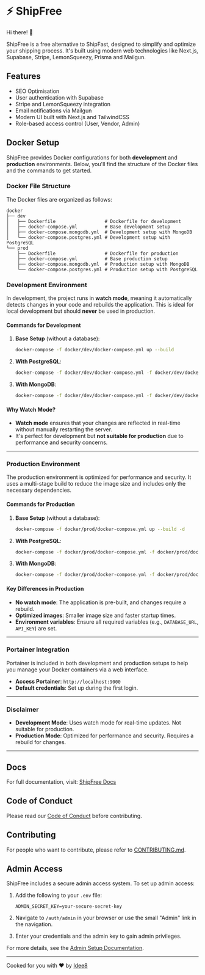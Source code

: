 # ⚡ ShipFree

Hi there! 👋

ShipFree is a free alternative to ShipFast, designed to simplify and optimize your shipping process. It's built using modern web technologies like Next.js, Supabase, Stripe, LemonSqueezy, Prisma and Mailgun.

## Features

- SEO Optimisation
- User authentication with Supabase
- Stripe and LemonSqueezy integration
- Email notifications via Mailgun
- Modern UI built with Next.js and TailwindCSS
- Role-based access control (User, Vendor, Admin)

## Docker Setup

ShipFree provides Docker configurations for both **development** and **production** environments. Below, you'll find the structure of the Docker files and the commands to get started.

### Docker File Structure

The Docker files are organized as follows:

```
docker
├── dev
│   ├── Dockerfile                  # Dockerfile for development
│   ├── docker-compose.yml          # Base development setup
│   ├── docker-compose.mongodb.yml  # Development setup with MongoDB
│   └── docker-compose.postgres.yml # Development setup with PostgreSQL
└── prod
    ├── Dockerfile                  # Dockerfile for production
    ├── docker-compose.yml          # Base production setup
    ├── docker-compose.mongodb.yml  # Production setup with MongoDB
    └── docker-compose.postgres.yml # Production setup with PostgreSQL
```

### Development Environment

In development, the project runs in **watch mode**, meaning it automatically detects changes in your code and rebuilds the application. This is ideal for local development but should **never** be used in production.

#### Commands for Development

1. **Base Setup** (without a database):

   ```bash
   docker-compose -f docker/dev/docker-compose.yml up --build
   ```

2. **With PostgreSQL**:

   ```bash
   docker-compose -f docker/dev/docker-compose.yml -f docker/dev/docker-compose.postgres.yml up --build
   ```

3. **With MongoDB**:
   ```bash
   docker-compose -f docker/dev/docker-compose.yml -f docker/dev/docker-compose.mongodb.yml up --build
   ```

#### Why Watch Mode?

- **Watch mode** ensures that your changes are reflected in real-time without manually restarting the server.
- It's perfect for development but **not suitable for production** due to performance and security concerns.

---

### Production Environment

The production environment is optimized for performance and security. It uses a multi-stage build to reduce the image size and includes only the necessary dependencies.

#### Commands for Production

1. **Base Setup** (without a database):

   ```bash
   docker-compose -f docker/prod/docker-compose.yml up --build -d
   ```

2. **With PostgreSQL**:

   ```bash
   docker-compose -f docker/prod/docker-compose.yml -f docker/prod/docker-compose.postgres.yml up --build -d
   ```

3. **With MongoDB**:
   ```bash
   docker-compose -f docker/prod/docker-compose.yml -f docker/prod/docker-compose.mongodb.yml up --build -d
   ```

#### Key Differences in Production

- **No watch mode**: The application is pre-built, and changes require a rebuild.
- **Optimized images**: Smaller image size and faster startup times.
- **Environment variables**: Ensure all required variables (e.g., `DATABASE_URL`, `API_KEY`) are set.

---

### Portainer Integration

Portainer is included in both development and production setups to help you manage your Docker containers via a web interface.

- **Access Portainer**: `http://localhost:9000`
- **Default credentials**: Set up during the first login.

---

### Disclaimer

- **Development Mode**: Uses watch mode for real-time updates. Not suitable for production.
- **Production Mode**: Optimized for performance and security. Requires a rebuild for changes.

---

## Docs

For full documentation, visit: [ShipFree Docs](https://shipfree.idee8.agency/docs)

## Code of Conduct

Please read our [Code of Conduct](CODE_OF_CONDUCT.md) before contributing.

## Contributing

For people who want to contribute, please refer to [CONTRIBUTING.md](CONTRIBUTING.md).

## Admin Access

ShipFree includes a secure admin access system. To set up admin access:

1. Add the following to your `.env` file:
   ```
   ADMIN_SECRET_KEY=your-secure-secret-key
   ```

2. Navigate to `/auth/admin` in your browser or use the small "Admin" link in the navigation.

3. Enter your credentials and the admin key to gain admin privileges.

For more details, see the [Admin Setup Documentation](docs/ADMIN_SETUP.md).

---

Cooked for you with ❤️ by [Idee8](https://idee8.agency)
